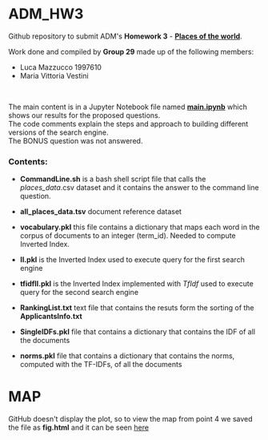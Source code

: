 # ADM_HW3

Github repository to submit ADM's **Homework 3** - **[Places of the world](https://github.com/lucamaiano/ADM/tree/master/2022/Homework_3)**.<br>

Work done and compiled by **Group 29** made up of the following members:
- Luca Mazzucco 1997610 
- Maria Vittoria Vestini 

<br>

The main content is in a Jupyter Notebook file named [**main.ipynb**](https://github.com/MaviVestini/ADM_HW3/blob/main/HW3_final.ipynb) which shows our results for the proposed questions.\
The code comments explain the steps and approach to building different versions of the search engine.\
The BONUS question was not answered.

### Contents:
- **CommandLine.sh** is a bash shell script file that calls the _places_data_.csv dataset and it contains the answer to the command line question.

- **all_places_data.tsv** document reference dataset

- **vocabulary.pkl**
this file contains a dictionary that maps each word in the corpus of documents to an integer (term_id). Needed to compute Inverted Index.

- **II.pkl** is the Inverted Index used to execute query for the first search engine

- **tfidfII.pkl** is the Inverted Index implemented with *TfIdf* used to execute query for the second search engine

- **RankingList.txt** text file that contains the resuts form the sorting of the **ApplicantsInfo.txt**

- **SingleIDFs.pkl** file that contains a dictionary that contains the IDF of all the documents

- **norms.pkl** file that contains a dictionary that contains the norms, computed with the TF-IDFs, of all the documents

# MAP

GitHub doesn't display the plot, so to view the map from point 4 we saved the file as **fig.html** and it can be seen [here](https://htmlpreview.github.io/?https://raw.githubusercontent.com/MaviVestini/ADM_HW3/main/fig.html) 
